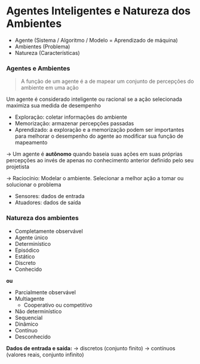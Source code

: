 # Agentes Inteligentes e Natureza dos Ambientes

- Agente (Sistema / Algoritmo / Modelo = Aprendizado de máquina)
- Ambientes (Problema)
- Natureza (Características)


### Agentes e Ambientes

> A função de um agente é a de mapear um conjunto de percepções do ambiente em uma ação

Um agente é considerado inteligente ou racional se a ação selecionada maximiza sua medida de desempenho

- Exploração: coletar informações do ambiente
- Memorização: armazenar percepções passadas
- Aprendizado: a exploração e a memorização podem ser importantes para melhorar o desempenho do agente ao modificar sua função de mapeamento

&rarr; Um agente é **autônomo** quando baseia suas ações em suas próprias percepções ao invés de apenas no conhecimento anterior definido pelo seu projetista

&rarr; Raciocínio: Modelar o ambiente. Selecionar a melhor ação a tomar ou solucionar o problema

- Sensores: dados de entrada
- Atuadores: dados de saída

### Natureza dos ambientes

- Completamente observável
- Agente único
- Determinístico
- Episódico 
- Estático
- Discreto
- Conhecido

**ou**

- Parcialmente observável
- Multiagente
    - Cooperativo ou competitivo
- Não determinístico
- Sequencial
- Dinâmico
- Contínuo
- Desconhecido

**Dados de entrada e saída:** 
&rarr; discretos (conjunto finito)
&rarr; contínuos (valores reais, conjunto infinito)

